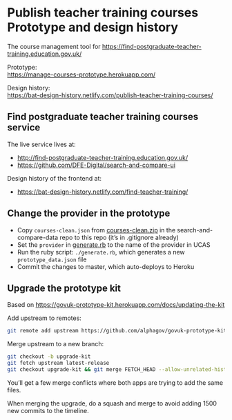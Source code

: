 # Publish teacher training courses<br />Prototype and design history

The course management tool for https://find-postgraduate-teacher-training.education.gov.uk/

Prototype:<br /> https://manage-courses-prototype.herokuapp.com/

Design history:<br />
https://bat-design-history.netlify.com/publish-teacher-training-courses/

## Find postgraduate teacher training courses service

The live service lives at:<br />
* http://find-postgraduate-teacher-training.education.gov.uk/
* https://github.com/DFE-Digital/search-and-compare-ui

Design history of the frontend at:<br />
* https://bat-design-history.netlify.com/find-teacher-training/

## Change the provider in the prototype

* Copy `courses-clean.json` from [courses-clean.zip](https://github.com/DFE-Digital/search-and-compare-data/blob/master/courses-clean.zip) in the search-and-compare-data repo to this repo (it’s in .gitignore already)
* Set the `provider` in [generate.rb](https://github.com/fofr/manage-courses-prototype/blob/master/generate.rb#L9) to the name of the provider in UCAS
* Run the ruby script: `./generate.rb`, which generates a new `prototype_data.json` file
* Commit the changes to master, which auto-deploys to Heroku

## Upgrade the prototype kit

Based on https://govuk-prototype-kit.herokuapp.com/docs/updating-the-kit

Add upstream to remotes:

```bash
git remote add upstream https://github.com/alphagov/govuk-prototype-kit.git
```

Merge upstream to a new branch:

```bash
git checkout -b upgrade-kit
git fetch upstream latest-release
git checkout upgrade-kit && git merge FETCH_HEAD --allow-unrelated-histories
```

You’ll get a few merge conflicts where both apps are trying to add the same files.

When merging the upgrade, do a squash and merge to avoid adding 1500 new commits to the timeline.

